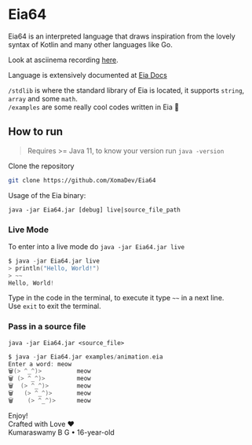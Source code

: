 # Eia64
Eia64 is an interpreted language that draws inspiration from the lovely syntax of Kotlin and many other languages like Go.

Look at asciinema recording [here](https://asciinema.org/a/666650).

Language is extensively documented at [Eia Docs](https://eia-docs.vercel.app/)

`/stdlib` is where the standard library of Eia is located, it supports `string`, `array` and some `math`.\
`/examples` are some really cool codes written in Eia 👀

## How to run

> Requires >= Java 11, to know your version run `java -version`

Clone the repository

```bash
git clone https://github.com/XomaDev/Eia64
```

Usage of the Eia binary:

```
java -jar Eia64.jar [debug] live|source_file_path
```

### Live Mode

To enter into a live mode do `java -jar Eia64.jar live`

```kotlin
$ java -jar Eia64.jar live
> println("Hello, World!")
> ~~
Hello, World!
```

Type in the code in the terminal, to execute it type `~~` in a next line.\
Use `exit` to exit the terminal.

### Pass in a source file

`java -jar Eia64.jar <source_file>`

````kotlin
$ java -jar Eia64.jar examples/animation.eia
Enter a word: meow
🗑(> ^_^)>          meow
🗑 (> ^_^)>         meow
🗑  (> ^_^)>        meow
🗑   (> ^_^)>       meow
🗑    (> ^_^)>      meow
````

Enjoy!\
Crafted with Love ❤️\
Kumaraswamy B G • 16-year-old